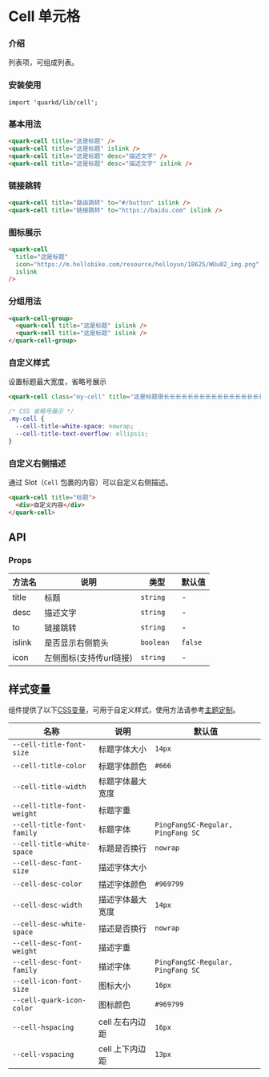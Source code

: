 # Cell 单元格

### 介绍

列表项，可组成列表。

### 安装使用

```tsx
import 'quarkd/lib/cell';
```

### 基本用法

```html
<quark-cell title="这是标题" />
<quark-cell title="这是标题" islink />
<quark-cell title="这是标题" desc="描述文字" />
<quark-cell title="这是标题" desc="描述文字" islink />
```

### 链接跳转

```html
<quark-cell title="路由跳转" to="#/button" islink />
<quark-cell title="链接跳转" to="https://baidu.com" islink />
```

### 图标展示

```html
<quark-cell 
  title="这是标题" 
  icon="https://m.hellobike.com/resource/helloyun/18625/WUu02_img.png" 
  islink 
/>
```

### 分组用法

```html
<quark-cell-group>
  <quark-cell title="这是标题" islink />
  <quark-cell title="这是标题" islink />
</quark-cell-group>
```
### 自定义样式
 
设置标题最大宽度，省略号展示
```html
<quark-cell class="my-cell" title="这是标题很长长长长长长长长长长长长长长长长长长" />
```
```css
/* CSS 省略号展示 */
.my-cell {
  --cell-title-white-space: nowrap;
  --cell-title-text-overflow: ellipsis;
}
```
### 自定义右侧描述

通过 Slot（`Cell` 包裹的内容）可以自定义右侧描述。

```html
<quark-cell title="标题">
  <div>自定义内容</div>
</quark-cell>
```



## API

### Props

| 方法名                     | 说明                                  | 类型            |  默认值     |
| ------------------------- | -----------------------------------  | --------------- | ---------- |
| title                     | 标题                                  |   `string`      |      -         |
| desc                      | 描述文字               |   `string`       |     -        |
| to                        | 链接跳转                               |    `string`            |     -        |
| islink                    | 是否显示右侧箭头                         |     `boolean `           |    `false`     |
| icon                   | 左侧图标(支持传url链接)                         |     `string `           |    -     |


## 样式变量

组件提供了以下[CSS变量](https://developer.mozilla.org/zh-CN/docs/Web/CSS/Using_CSS_custom_properties)，可用于自定义样式，使用方法请参考[主题定制](#/zh-CN/guide/theme)。

| 名称                     | 说明                                  | 默认值          | 
| ------------------------ | ----------------------------------- | --------------- |
| `--cell-title-font-size`   | 标题字体大小                          |   `14px`   
| `--cell-title-color`       | 标题字体颜色                          | `#666`       
| `--cell-title-width`       | 标题字体最大宽度                       |        
| `--cell-title-font-weight` | 标题字重                          | 
| `--cell-title-font-family` | 标题字体                          | `PingFangSC-Regular, PingFang SC`    
| `--cell-title-white-space` | 标题是否换行                          | `nowrap`    
| `--cell-desc-font-size`    | 描述字体大小                          |        
| `--cell-desc-color`        | 描述字体颜色                          | `#969799`       
| `--cell-desc-width`        | 描述字体最大宽度                       |     `14px`   
| `--cell-desc-white-space`  | 描述是否换行                          | `nowrap`  
| `--cell-desc-font-weight` | 描述字重                          | 
| `--cell-desc-font-family` | 描述字体                          | `PingFangSC-Regular, PingFang SC`     
| `--cell-icon-font-size`| 图标大小                        |      `16px`   
| `--cell-quark-icon-color`| 图标颜色                        |       `#969799` 
| `--cell-hspacing`   | cell 左右内边距                          |     `16px`      |
| `--cell-vspacing`   | cell 上下内边距                          |       `13px`   | 